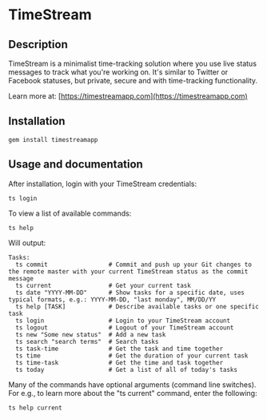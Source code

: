 TimeStream
==========

Description
-----------
TimeStream is a minimalist time-tracking solution where you use live status messages to track what you're working on.
It's similar to Twitter or Facebook statuses, but private, secure and with time-tracking functionality.

Learn more at:
[https://timestreamapp.com](https://timestreamapp.com)

Installation
------------
    gem install timestreamapp

Usage and documentation
-----------------------
After installation, login with your TimeStream credentials:

    ts login

To view a list of available commands:

    ts help

Will output:

    Tasks:
      ts commit                 # Commit and push up your Git changes to the remote master with your current TimeStream status as the commit message
      ts current                # Get your current task
      ts date "YYYY-MM-DD"      # Show tasks for a specific date, uses typical formats, e.g.: YYYY-MM-DD, "last monday", MM/DD/YY
      ts help [TASK]            # Describe available tasks or one specific task
      ts login                  # Login to your TimeStream account
      ts logout                 # Logout of your TimeStream account
      ts new "Some new status"  # Add a new task
      ts search "search terms"  # Search tasks
      ts task-time              # Get the task and time together
      ts time                   # Get the duration of your current task
      ts time-task              # Get the time and task together
      ts today                  # Get a list of all of today's tasks

Many of the commands have optional arguments (command line switches). For e.g., to learn more about the "ts current" command, enter the following:

    ts help current
